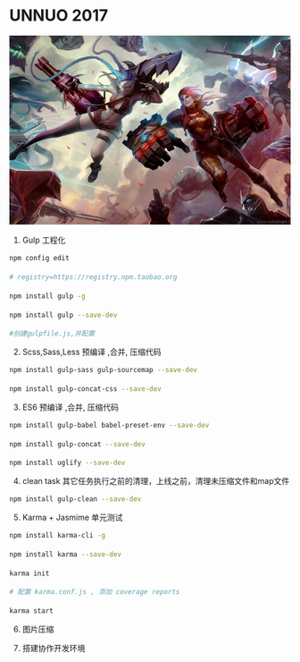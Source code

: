 # UNNUO 2017

![unnuo 2017](./screenshot.jpg)

1. Gulp 工程化

  ```bash
  npm config edit

  # registry=https://registry.npm.taobao.org

  npm install gulp -g

  npm install gulp --save-dev

  #创建gulpfile.js,并配置
  ```

2. Scss,Sass,Less 预编译 ,合并, 压缩代码

  ```bash
  npm install gulp-sass gulp-sourcemap --save-dev

  npm install gulp-concat-css --save-dev
  ```

3. ES6 预编译 ,合并, 压缩代码

  ```bash
  npm install gulp-babel babel-preset-env --save-dev

  npm install gulp-concat --save-dev

  npm install uglify --save-dev
  ```

4. clean task 其它任务执行之前的清理，上线之前，清理未压缩文件和map文件

  ```bash
  npm install gulp-clean --save-dev
  ```

5. Karma + Jasmime 单元测试

  ```bash
  npm install karma-cli -g

  npm install karma --save-dev

  karma init

  # 配置 karma.conf.js , 添加 coverage reports

  karma start
  ```

6. 图片压缩

7. 搭建协作开发环境
